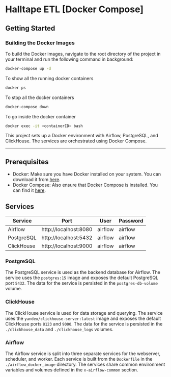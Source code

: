 # Halltape ETL [Docker Compose]

## Getting Started

### Building the Docker Images

To build the Docker images, navigate to the root directory of the project in your terminal and run the following command in background:
```bash
docker-compose up -d
```

To show all the running docker containers
```bash
docker ps
```

To stop all the docker containers
```bash
docker-compose down
```

To go inside the docker container
```bash
docker exec -it <containerID> bash
```

This project sets up a Docker environment with Airflow, PostgreSQL, and ClickHouse. The services are orchestrated using Docker Compose.

***
## Prerequisites

- Docker: Make sure you have Docker installed on your system. You can download it from [here](https://www.docker.com/products/docker-desktop).
- Docker Compose: Also ensure that Docker Compose is installed. You can find it [here](https://docs.docker.com/compose/install/).

## Services

| Service | Port | User    | Password |
|---------|------|---------|----------|
| Airflow | http://localhost:8080 |   airflow      |    airflow      |
| PostgreSQL | http://localhost:5432 | airflow | airflow         |
| ClickHouse | http://localhost:9000 |  airflow       |   airflow       |


### PostgreSQL

The PostgreSQL service is used as the backend database for Airflow. The service uses the `postgres:15` image and exposes the default PostgreSQL port `5432`. The data for the service is persisted in the `postgres-db-volume` volume.

### ClickHouse

The ClickHouse service is used for data storage and querying. The service uses the `yandex/clickhouse-server:latest` image and exposes the default ClickHouse ports `8123` and `9000`. The data for the service is persisted in the `./clickhouse_data` and `./clickhouse_logs` volumes.

### Airflow

The Airflow service is split into three separate services for the webserver, scheduler, and worker. Each service is built from the `Dockerfile` in the `./airflow_docker_image` directory. The services share common environment variables and volumes defined in the `x-airflow-common` section.
